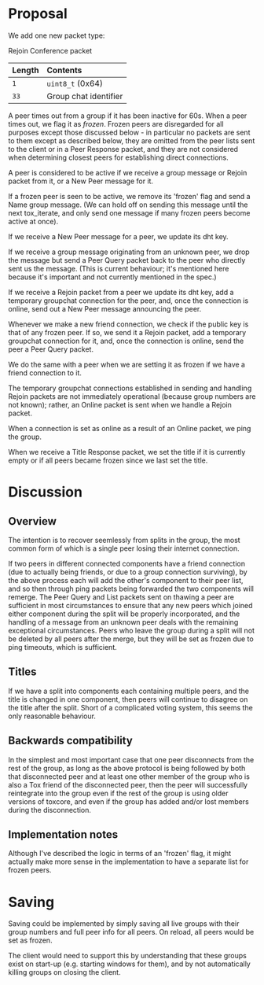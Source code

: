 # Proposal
We add one new packet type:

Rejoin Conference packet

| Length | Contents                        |
|:-------|:--------------------------------|
| `1`    | `uint8_t` (0x64)                |
| `33`   | Group chat identifier           |


A peer times out from a group if it has been inactive for 60s. When a peer
times out, we flag it as _frozen_. Frozen peers are disregarded for all
purposes except those discussed below - in particular no packets are sent to
them except as described below, they are omitted from the peer lists sent to
the client or in a Peer Response packet, and they are not considered when
determining closest peers for establishing direct connections.

A peer is considered to be active if we receive a group message or Rejoin
packet from it, or a New Peer message for it.

If a frozen peer is seen to be active, we remove its 'frozen' flag and send a
Name group message. (We can hold off on sending this message until the next
tox\_iterate, and only send one message if many frozen peers become active at
once).

If we receive a New Peer message for a peer, we update its dht key.

If we receive a group message originating from an unknown peer, we drop the
message but send a Peer Query packet back to the peer who directly sent us the
message. (This is current behaviour; it's mentioned here because it's important
and not currently mentioned in the spec.)

If we receive a Rejoin packet from a peer we update its dht key, add a
temporary groupchat connection for the peer, and, once the connection is
online, send out a New Peer message announcing the peer.

Whenever we make a new friend connection, we check if the public key is that 
of any frozen peer. If so, we send it a Rejoin packet, add a temporary
groupchat connection for it, and, once the connection is online, send the
peer a Peer Query packet.

We do the same with a peer when we are setting it as frozen if we have a
friend connection to it.

The temporary groupchat connections established in sending and handling Rejoin
packets are not immediately operational (because group numbers are not known);
rather, an Online packet is sent when we handle a Rejoin packet.

When a connection is set as online as a result of an Online packet, we ping
the group.

When we receive a Title Response packet, we set the title if it is currently
empty or if all peers became frozen since we last set the title.

# Discussion
## Overview
The intention is to recover seemlessly from splits in the group, the most 
common form of which is a single peer losing their internet connection.

If two peers in different connected components have a friend connection (due 
to actually being friends, or due to a group connection surviving), by the 
above process each will add the other's component to their peer list, and so 
then through ping packets being forwarded the two components will remerge. The 
Peer Query and List packets sent on thawing a peer are sufficient in
most circumstances to ensure that any new peers which joined either component
during the split will be properly incorporated, and the handling of a message
from an unknown peer deals with the remaining exceptional circumstances. Peers
who leave the group during a split will not be deleted by all peers after the
merge, but they will be set as frozen due to ping timeouts, which is
sufficient.

## Titles
If we have a split into components each containing multiple peers, and the
title is changed in one component, then peers will continue to disagree on the
title after the split. Short of a complicated voting system, this seems the
only reasonable behaviour.

## Backwards compatibility
In the simplest and most important case that one peer disconnects from the
rest of the group, as long as the above protocol is being followed by both
that disconnected peer and at least one other member of the group who is also
a Tox friend of the disconnected peer, then the peer will successfully
reintegrate into the group even if the rest of the group is using older
versions of toxcore, and even if the group has added and/or lost members
during the disconnection.

## Implementation notes
Although I've described the logic in terms of an 'frozen' flag, it might 
actually make more sense in the implementation to have a separate list for 
frozen peers.

# Saving
Saving could be implemented by simply saving all live groups with their group
numbers and full peer info for all peers. On reload, all peers would be set as
frozen.

The client would need to support this by understanding that these groups exist
on start-up (e.g. starting windows for them), and by not automatically killing
groups on closing the client.
